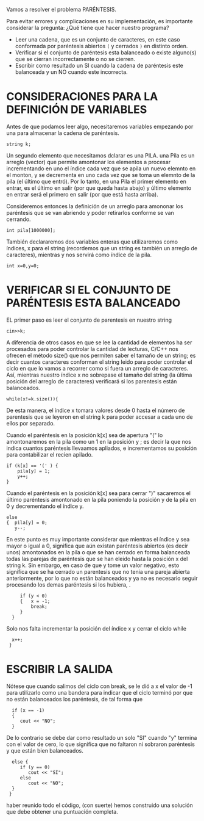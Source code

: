 Vamos a resolver el problema PARÉNTESIS.

Para evitar errores y complicaciones en su implementación, es importante considerar la pregunta: ¿Qué tiene que hacer nuestro programa?

- Leer una cadena, que es un conjunto de caracteres, en este caso conformada por paréntesis abiertos `(` y cerrados `)` en distinto orden.
- Verificar si el conjunto de paréntesis esta balanceado o existe alguno(s) que se cierran incorrectamente o no se cierren.
- Escribir como resultado un SI cuando la cadena de paréntesis este balanceada y un NO cuando este incorrecta.

# CONSIDERACIONES PARA LA DEFINICIÓN DE VARIABLES

Antes de que podamos leer algo, necesitaremos variables empezando por una para almacenar la cadena de paréntesis.

```
string k;
```

Un segundo elemento que necesitamos dclarar es una PILA. una Pila es un arreglo (vector) que permite amontonar los elementos a procesar incrementando en uno el índice cada vez que se apila un nuevo elemnto en el monton, y se decrementa en uno cada vez que se toma un elemnto de la pila (el último que entró). Por lo tanto, en una Pila el primer elemento en entrar, es el último en salir (por que queda hasta abajo) y último elemento en entrar será el primero en salir (por que está hasta arriba).

Consideremos entonces la definición de un arreglo para amononar los paréntesis que se van abriendo y poder retirarlos conforme se van cerrando.

```
int pila[1000000];
```

También declararemos dos variables enteras que utilizaremos como índices, x para el string (recordemos que un string es también un arreglo de caracteres), mientras y nos servirá como índice de la pila.

```
int x=0,y=0;
```

# VERIFICAR SI EL CONJUNTO DE PARÉNTESIS ESTA BALANCEADO

EL primer paso es leer el conjunto de parentesis en nuestro string

```
cin>>k;
```

A diferencia de otros casos en que se lee la cantidad de elementos ha ser procesados para poder controlar la cantidad de lecturas, C/C++ nos ofrecen el método size() que nos permiten saber el tamaño de un string; es decir cuantos caracteres conforman el string leido para poder controlar el ciclo en que lo vamos a recorrer como si fuera un arreglo de caracteres.
Así, mientras nuestro índice x no sobrepase el tamaño del string (la última posición del arreglo de caracteres) verificará si los parentesis están balanceados.

```
while(x!=k.size()){
```

De esta manera, el índice x tomara valores desde 0 hasta el número de parentesis que se leyeron en el string k para poder accesar a cada uno de ellos por separado.

Cuando el paréntesis en la posición k[x] sea de apertura "(" lo amontonaremos en la pila como un 1 en la posición
y ; es decir la que nos indica cuantos paréntesis llevaamos apliados, e incrementamos su posición para contabilizar el recien apilado.

```
if (k[x] == '(' ) {
    pila[y] = 1;
    y++;
}
```

Cuando el paréntesis en la posición k[x] sea para cerrar ")" sacaremos el último paréntesis amontonado en la pila poniendo la posición y de la pila en 0 y decrementando el índice y.

```
else
{  pila[y] = 0;
   y--;
```

En este punto es muy importante considerar que mientras el índice y sea mayor o igual a 0, significa que aún existan paréntesis abiertos (es decir unos) amontonados en la pila o que se han cerrado en forma balanceada todas las parejas de paréntesis que se han eleido hasta la posición x del string k.
Sin embargo, en caso de que y tome un valor negativo, esto significa que se ha cerrado un parentesis que no tenia una pareja abierta anteriormente, por lo que no están balanceados y ya no es necesario seguir procesando los demas paréntesis si los hubiera, .

```
     if (y < 0)
     {   x = -1;
         break;
     }
  }
```

Solo nos falta incrementar la posición del índice x y cerrar el ciclo while

```
  x++;
 }
```

# ESCRIBIR LA SALIDA

Nótese que cuando salimos del ciclo con break, se le dió a x el valor de -1 para utilizarlo como una bandera para indicar que el ciclo terminó por que no están balanceados los paréntesis, de tal forma que

```
  if (x == -1)
  {
     cout << "NO";
  }
```

De lo contrario se debe dar como resultado un solo "SI" cuando "y" termina con el valor de cero, lo que significa que no faltaron ni sobraron paréntesis y que están bien balanceados.

```
  else {
     if (y == 0)
        cout << "SI";
     else
        cout << "NO";
  }
 }
```

haber reunido todo el código, (con suerte) hemos construido una solución que debe obtener una puntuación completa.
